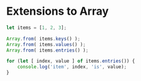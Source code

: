 # Extensions to Array

```javascript
let items = [1, 2, 3];

Array.from( items.keys() );
Array.from( items.values() );
Array.from( items.entries() );

for (let [ index, value ] of items.entries()) {
	console.log('item', index, 'is', value);
}
```
